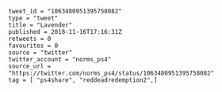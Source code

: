 ```
tweet_id = "1063480951395758082"
type = "tweet"
title = "Lavender"
published = 2018-11-16T17:16:31Z
retweets = 0
favourites = 0
source = "twitter"
twitter_account = "norms_ps4"
source_url = "https://twitter.com/norms_ps4/status/1063480951395758082"
tag = [ "ps4share", "reddeadredemption2",]
```

<p class='image'><img src='https://mnf.m17s.net/2018/11/16/DsI-SXHW0AAItEh.jpg' alt=''></p>

